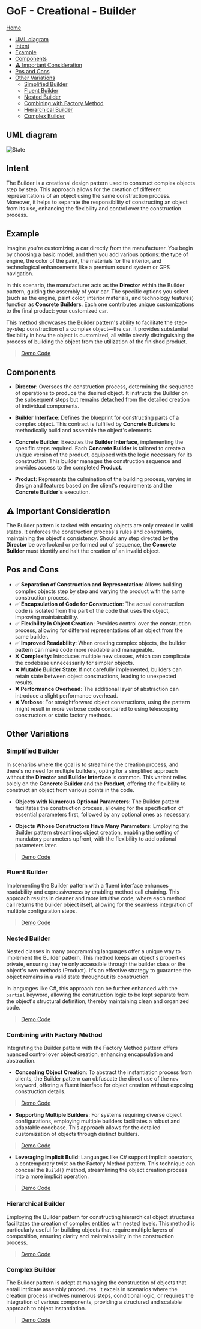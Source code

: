 # GoF - Creational - Builder

[Home](../../../README.md)


- [UML diagram](#uml-diagram)
- [Intent](#intent)
- [Example](#example)
- [Components](#components)
- [:warning: Important Consideration](#warning-important-consideration)
- [Pos and Cons](#pos-and-cons)
- [Other Variations](#other-variations)
  - [Simplified Builder](#simplified-builder)
  - [Fluent Builder](#fluent-builder)
  - [Nested Builder](#nested-builder)
  - [Combining with Factory Method](#combining-with-factory-method)
  - [Hierarchical Builder](#hierarchical-builder)
  - [Complex Builder](#complex-builder)



## UML diagram
![State](https://www.dofactory.com/img/diagrams/net/builder.png)



## Intent

The Builder is a creational design pattern used to construct complex objects step by step. This approach allows for the creation of different representations of an object using the same construction process. Moreover, it helps to separate the responsibility of constructing an object from its use, enhancing the flexibility and control over the construction process.



## Example

Imagine you're customizing a car directly from the manufacturer. You begin by choosing a basic model, and then you add various options: the type of engine, the color of the paint, the materials for the interior, and technological enhancements like a premium sound system or GPS navigation.

In this scenario, the manufacturer acts as the **Director** within the Builder pattern, guiding the assembly of your car. The specific options you select (such as the engine, paint color, interior materials, and technology features) function as **Concrete Builders**. Each one contributes unique customizations to the final product: your customized car.

This method showcases the Builder pattern's ability to facilitate the step-by-step construction of a complex object—the car. It provides substantial flexibility in how the object is customized, all while clearly distinguishing the process of building the object from the utilization of the finished product.

> [Demo Code](./Dotnet/ClassicBuilder/Program.cs)



## Components

- **Director**: Oversees the construction process, determining the sequence of operations to produce the desired object. It instructs the Builder on the subsequent steps but remains detached from the detailed creation of individual components.

- **Builder Interface**: Defines the blueprint for constructing parts of a complex object. This contract is fulfilled by **Concrete Builders** to methodically build and assemble the object's elements.

- **Concrete Builder**: Executes the **Builder Interface**, implementing the specific steps required. Each **Concrete Builder** is tailored to create a unique version of the product, equipped with the logic necessary for its construction. This builder manages the construction sequence and provides access to the completed **Product**.

- **Product**: Represents the culmination of the building process, varying in design and features based on the client's requirements and the **Concrete Builder's** execution.



## :warning: Important Consideration

The Builder pattern is tasked with ensuring objects are only created in valid states. It enforces the construction process's rules and constraints, maintaining the object's consistency. Should any step directed by the **Director** be overlooked or performed out of sequence, the **Concrete Builder** must identify and halt the creation of an invalid object.



## Pos and Cons

- ✅ **Separation of Construction and Representation**: Allows building complex objects step by step and varying the product with the same construction process.
- ✅ **Encapsulation of Code for Construction**: The actual construction code is isolated from the part of the code that uses the object, improving maintainability.
- ✅ **Flexibility in Object Creation**: Provides control over the construction process, allowing for different representations of an object from the same builder.
- ✅ **Improved Readability**: When creating complex objects, the builder pattern can make code more readable and manageable.
- ❌ **Complexity:** Introduces multiple new classes, which can complicate the codebase unnecessarily for simpler objects.
- ❌ **Mutable Builder State**: If not carefully implemented, builders can retain state between object constructions, leading to unexpected results.
- ❌ **Performance Overhead**: The additional layer of abstraction can introduce a slight performance overhead.
- ❌ **Verbose**: For straightforward object constructions, using the pattern might result in more verbose code compared to using telescoping constructors or static factory methods.



## Other Variations


### Simplified Builder

In scenarios where the goal is to streamline the creation process, and there's no need for multiple builders, opting for a simplified approach without the **Director** and **Builder Interface** is common. This variant relies solely on the **Concrete Builder** and the **Product**, offering the flexibility to construct an object from various points in the code.

- **Objects with Numerous Optional Parameters**: The Builder pattern facilitates the construction process, allowing for the specification of essential parameters first, followed by any optional ones as necessary.

- **Objects Whose Constructors Have Many Parameters**: Employing the Builder pattern streamlines object creation, enabling the setting of mandatory parameters upfront, with the flexibility to add optional parameters later.

> [Demo Code](./Dotnet/SimplifiedBuilder/Program.cs)


### Fluent Builder

Implementing the Builder pattern with a fluent interface enhances readability and expressiveness by enabling method call chaining. This approach results in cleaner and more intuitive code, where each method call returns the builder object itself, allowing for the seamless integration of multiple configuration steps.

> [Demo Code](./Dotnet/FluentBuilder/Program.cs)


### Nested Builder

Nested classes in many programming languages offer a unique way to implement the Builder pattern. This method keeps an object's properties private, ensuring they're only accessible through the builder class or the object's own methods (Product). It's an effective strategy to guarantee the object remains in a valid state throughout its construction.

In languages like C#, this approach can be further enhanced with the `partial` keyword, allowing the construction logic to be kept separate from the object's structural definition, thereby maintaining clean and organized code.

> [Demo Code](./Dotnet/NestedBuilder/Program.cs)


### Combining with Factory Method

Integrating the Builder pattern with the Factory Method pattern offers nuanced control over object creation, enhancing encapsulation and abstraction.

- **Concealing Object Creation**: To abstract the instantiation process from clients, the Builder pattern can obfuscate the direct use of the `new` keyword, offering a fluent interface for object creation without exposing construction details.

> [Demo Code](./Dotnet/FactoryBuilder/Program.cs)

- **Supporting Multiple Builders**: For systems requiring diverse object configurations, employing multiple builders facilitates a robust and adaptable codebase. This approach allows for the detailed customization of objects through distinct builders.

> [Demo Code](./Dotnet/FactoryMultiBuilders/Program.cs)

- **Leveraging Implicit Build**: Languages like C# support implicit operators, a contemporary twist on the Factory Method pattern. This technique can conceal the `Build()` method, streamlining the object creation process into a more implicit operation.

> [Demo Code](./Dotnet/ImplicitBuild/Program.cs)


### Hierarchical Builder

Employing the Builder pattern for constructing hierarchical object structures facilitates the creation of complex entities with nested levels. This method is particularly useful for building objects that require multiple layers of composition, ensuring clarity and maintainability in the construction process.

> [Demo Code](./Dotnet/HierarchicalBuilder/Program.cs)


### Complex Builder

The Builder pattern is adept at managing the construction of objects that entail intricate assembly procedures. It excels in scenarios where the creation process involves numerous steps, conditional logic, or requires the integration of various components, providing a structured and scalable approach to object instantiation.

> [Demo Code](./Dotnet/ComplexBuilder/Program.cs)